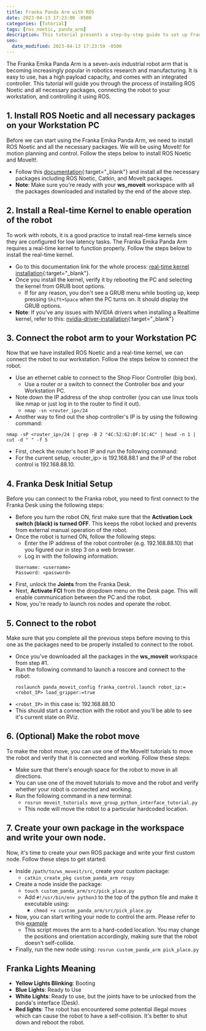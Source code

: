 ```yaml
---
title: Franka Panda Arm with ROS
date: 2023-04-13 17:23:00 -0500
categories: [Tutorial]
tags: [ros_noetic, panda_arm]
description: This tutorial presents a step-by-step guide to set up Franka Emika Panda Arm with ROS Noetic and create ROS packages to operate it for pick and place tasks.
seo:
  date_modified: 2023-04-13 17:23:59 -0500
---
```


The Franka Emika Panda Arm is a seven-axis industrial robot arm that is becoming increasingly popular in robotics research and manufacturing. It is easy to use, has a high payload capacity, and comes with an integrated controller. This tutorial will guide you through the process of installing ROS Noetic and all necessary packages, connecting the robot to your workstation, and controlling it using ROS.

## 1. Install ROS Noetic and all necessary packages on your Workstation PC
Before we can start using the Franka Emika Panda Arm, we need to install ROS Noetic and all the necessary packages. We will be using MoveIt! for motion planning and control. Follow the steps below to install ROS Noetic and MoveIt!.

- Follow this [documentation](https://ros-planning.github.io/moveit_tutorials/doc/getting_started/getting_started.html){:target="_blank"} and install all the necessary packages including ROS Noetic, Catkin, and MoveIt packages.
- **Note**: Make sure you're ready with your **ws_moveit** workspace with all the packages downloaded and installed by the end of the above step.


## 2. Install a Real-time Kernel to enable operation of the robot
To work with robots, it is a good practice to install real-time kernels since they are configured for low latency tasks. The Franka Emika Panda Arm requires a real-time kernel to function properly. Follow the steps below to install the real-time kernel.

- Go to this documentation link for the whole process: [real-time kernel installation](https://frankaemika.github.io/docs/installation_linux.html#setting-up-the-real-time-kernel){:target="_blank"}.
- Once you install the kernel, verify it by rebooting the PC and selecting the kernel from GRUB boot options.
  - If for any reason, you don't see a GRUB menu while booting up, keep pressing `Shift+Space` when the PC turns on. It should display the GRUB options.
- **Note**: If you've any issues with NVIDIA drivers when installing a Realtime kernel, refer to this: [nvidia-driver-installation](https://gist.github.com/pantor/9786c41c03a97bca7a52aa0a72fa9387){:target="_blank"}


## 3. Connect the robot arm to your Workstation PC
Now that we have installed ROS Noetic and a real-time kernel, we can connect the robot to our workstation. Follow the steps below to connect the robot.

- Use an ethernet cable to connect to the Shop Floor Controller (big box).
  - Use a router or a switch to connect the Controller box and your Workstation PC.
- Note down the IP address of the shop controller (you can use linux tools like nmap or just log in to the router to find it out).
  - `nmap -sn <router_ip>/24`
- Another way to find out the shop controller's IP is by using the following command:
```
nmap -sP <router_ip>/24 | grep -B 2 "4C:52:62:0F:1C:4C" | head -n 1 | cut -d " " -f 5
```
  - First, check the router's host IP and run the following command:
  - For the current setup, <router_ip> is 192.168.88.1 and the IP of the robot control is 192.168.88.10.


## 4. Franka Desk Initial Setup
Before you can connect to the Franka robot, you need to first connect to the Franka Desk using the following steps:

- Before you turn the robot ON, first make sure that the **Activation Lock switch (black) is turned OFF**. This keeps the robot locked and prevents from external manual operation of the robot.
- Once the robot is turned ON, follow the following steps:
  - Enter the IP address of the robot controller (e.g. 192.168.88.10) that you figured our in step 3 on a web browser.
  - Log in with the following information:
  ```
  Username: <username>
  Password: <password>
  ```
- First, unlock the **Joints** from the Franka Desk.
- Next, **Activate FCI** from the dropdown menu on the Desk page. This will enable communication between the PC and the robot.
- Now, you're ready to launch ros nodes and operate the robot.


## 5. Connect to the robot
Make sure that you complete all the previous steps before moving to this one as the packages need to be properly installed to connect to the robot.


- Once you've downloaded all the packages in the **ws_moveit** workspace from step #1.
- Run the following command to launch a roscore and connect to the robot:
  ```
  roslaunch panda_moveit_config franka_control.launch robot_ip:=<robot_IP> load_gripper:=true
  ```
- `<robot_IP>` in this case is: 192.168.88.10
- This should start a connection with the robot and you'll be able to see it's current state on RViz.

## 6. (Optional) Make the robot move
To make the robot move, you can use one of the MoveIt! tutorials to move the robot and verify that it is connected and working. Follow these steps:

- Make sure that there's enough space for the robot to move in all directions.
- You can use one of the moveit tutorials to move and the robot and verify whether your robot is connected and working.
- Run the following command in a new terminal:
  - `rosrun moveit_tutorials move_group_python_interface_tutorial.py`
  - This node will move the robot to a particular hardcoded location.

## 7. Create your own package in the workspace and write your own node.
Now, it's time to create your own ROS package and write your first custom node. Follow these steps to get started:


- Inside `/path/to/ws_moveit/src`, create your custom package:
  - `catkin_create_pkg custom_panda_arm rospy`
- Create a node inside the package:
  - `touch custom_panda_arm/src/pick_place.py`
  - Add `#!/usr/bin/env python3` to the top of the python file and make it executable using:
    - `chmod +x custom_panda_arm/src/pick_place.py`
- Now, you can start writing your node to control the arm. Please refer to this [example](https://gist.github.com/asheeshcric/6e40e98780919876cac2d7657e1977c6)
  - This script moves the arm to a hard-coded location. You may change the positions and orientation accordingly, making sure that the robot doesn't self-collide.
- Finally, run the new node using: `rosrun custom_panda_arm pick_place.py`


## Franka Lights Meaning

- **Yellow Lights Blinking**: Booting
- **Blue Lights**: Ready to Use
- **White Lights**: Ready to use, but the joints have to be unlocked from the panda's interface (Desk).
- **Red lights**: The robot has encountered some potential illegal moves which can cause the robot to have a self-collision. It's better to shut down and reboot the robot.